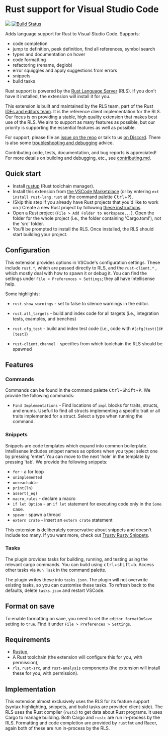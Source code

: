 # Rust support for Visual Studio Code

[![](https://vsmarketplacebadge.apphb.com/version/rust-lang.rust.svg)](https://marketplace.visualstudio.com/items?itemName=rust-lang.rust)
[![Build Status](https://travis-ci.org/rust-lang/rls-vscode.svg?branch=master)](https://travis-ci.org/rust-lang/rls-vscode)

Adds language support for Rust to Visual Studio Code. Supports:

* code completion
* jump to definition, peek definition, find all references, symbol search
* types and documentation on hover
* code formatting
* refactoring (rename, deglob)
* error squiggles and apply suggestions from errors
* snippets
* build tasks


Rust support is powered by the [Rust Language Server](https://github.com/rust-lang/rls)
(RLS). If you don't have it installed, the extension will install it for you.

This extension is built and maintained by the RLS team, part of the Rust
[IDEs and editors team](https://www.rust-lang.org/en-US/team.html#Dev-tools-team).
It is the reference client implementation for the RLS. Our focus is on providing
a stable, high quality extension that makes best use of the RLS. We aim to
support as many features as possible, but our priority is supporting the
essential features as well as possible.

For support, please file an [issue on the repo](https://github.com/rust-lang/rls-vscode/issues/new)
or talk to us [on Discord](https://discordapp.com/invite/rust-lang). There is also some
[troubleshooting and debugging](https://github.com/rust-lang/rls/blob/master/debugging.md)
advice.

Contributing code, tests, documentation, and bug reports is appreciated! For
more details on building and debugging, etc., see [contributing.md](contributing.md).


## Quick start

* Install [rustup](https://www.rustup.rs/) (Rust toolchain manager).
* Install this extension from [the VSCode Marketplace](https://marketplace.visualstudio.com/items?itemName=rust-lang.rust)
  (or by entering `ext install rust-lang.rust` at the command palette <kbd>Ctrl</kbd>+<kbd>P</kbd>).
* (Skip this step if you already have Rust projects that you'd like to work on.)
  Create a new Rust project by following [these instructions](https://doc.rust-lang.org/book/ch01-03-hello-cargo.html).
* Open a Rust project (`File > Add Folder to Workspace...`). Open the folder for the whole
  project (i.e., the folder containing 'Cargo.toml'), not the 'src' folder.
* You'll be prompted to install the RLS. Once installed, the RLS should start
  building your project.


## Configuration

This extension provides options in VSCode's configuration settings. These
include `rust.*`, which are passed directly to RLS, and the `rust-client.*`
, which mostly deal with how to spawn it or debug it.
You can find the settings under `File > Preferences > Settings`; they all
have Intellisense help.

Some highlights:

* `rust.show_warnings` - set to false to silence warnings in the editor.
* `rust.all_targets` - build and index code for all targets (i.e., integration tests, examples, and benches)
* `rust.cfg_test` - build and index test code (i.e., code with `#[cfg(test)]`/`#[test]`)

* `rust-client.channel` - specifies from which toolchain the RLS should be spawned

## Features

### Commands

Commands can be found in the command palette <kbd>Ctrl</kbd>+<kbd>Shift</kbd>+<kbd>P</kbd>. We provide the
following commands:

* `Find Implementations` - Find locations of `impl` blocks for traits, structs, and enums.
  Usefull to find all structs implementing a specific trait or all traits implemented for a struct.
  Select a type when running the command.


### Snippets

Snippets are code templates which expand into common boilerplate. Intellisense
includes snippet names as options when you type; select one by pressing 'enter'.
You can move to the next 'hole' in the template by pressing 'tab'. We provide
the following snippets:

* `for` - a for loop
* `unimplemented`
* `unreachable`
* `print(ln)`
* `assert(_eq)`
* `macro_rules` - declare a macro
* `if let Option` - an `if let` statement for executing code only in the `Some`
  case.
* `spawn` - spawn a thread
* `extern crate` - insert an `extern crate` statement

This extension is deliberately conservative about snippets and doesn't include
too many. If you want more, check out
[Trusty Rusty Snippets](https://marketplace.visualstudio.com/items?itemName=polypus74.trusty-rusty-snippets).

### Tasks

The plugin provides tasks for building, running, and testing using the relevant
cargo commands. You can build using <kbd>ctrl</kbd>+<kbd>shift</kbd>+<kbd>b</kbd>. Access other tasks via
`Run Task` in the command palette.

The plugin writes these into `tasks.json`. The plugin will not overwrite
existing tasks, so you can customise these tasks. To refresh back to the
defaults, delete `tasks.json` and restart VSCode.


## Format on save

To enable formatting on save, you need to set the `editor.formatOnSave` setting
to `true`. Find it under `File > Preferences > Settings`.


## Requirements

* [Rustup](https://www.rustup.rs/),
* A Rust toolchain (the extension will configure this for you, with
  permission),
* `rls`, `rust-src`, and `rust-analysis` components (the
  extension will install these for you, with permission).


## Implementation

This extension almost exclusively uses the RLS for its feature support (syntax
highlighting, snippets, and build tasks are provided client-side). The RLS uses
the Rust compiler (`rustc`) to get data about Rust programs. It uses Cargo to
manage building. Both Cargo and `rustc` are run in-process by the RLS. Formatting
and code completion are provided by `rustfmt` and Racer, again both of these are
run in-process by the RLS.

